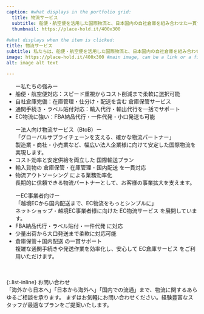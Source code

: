 ```yaml
---
caption: #what displays in the portfolio grid:
  title: 物流サービス
  subtitle: 船便・航空便を活用した国際物流と、日本国内の自社倉庫を組み合わせた一貫サービス
  thumbnail: https://place-hold.it/400x300
  
#what displays when the item is clicked:
title: 物流サービス
subtitle: 私たちは、船便・航空便を活用した国際物流と、日本国内の自社倉庫を組み合わせた一貫サービスを提供しています。法人企業様からEC事業まで、幅広いお客様のニーズに合わせて、最適な物流プランをご提案します。
image: https://place-hold.it/400x300 #main image, can be a link or a file in assets/img/portfolio
alt: image alt text

---
```

<ul>
  ー私たちの強みー
  <li>船便・航空便対応：スピード重視からコスト削減まで柔軟に選択可能</li>
  <li>自社倉庫完備：在庫管理・仕分け・配送を含む 倉庫保管サービス</li>
  <li>通関手続き・ラベル貼付対応：輸入代行・輸出代行を一括でサポート</li>
  <li>EC物流に強い：FBA納品代行・一件代発・小口発送も可能</li>
</ul>

<ul>
ー法人向け物流サービス（BtoB）ー<br>
「グローバルサプライチェーンを支える、確かな物流パートナー」<br>
製造業・商社・小売業など、幅広い法人企業様に向けて安定した国際物流を実現します。<br>
  <li>コスト効率と安定供給を両立した 国際輸送プラン</li>
  <li>輸入貨物の 倉庫保管・在庫管理・国内配送 を一貫対応</li>
  <li>物流アウトソーシング による業務効率化</li>
長期的に信頼できる物流パートナーとして、お客様の事業拡大を支えます。
</ul>

<ul>
ーEC事業者向けー<br>
「越境ECから国内配送まで、EC物流をもっとシンプルに」<br>
ネットショップ・越境EC事業者様に向けた EC物流サービス を展開しています。<br>
  <li>FBA納品代行・ラベル貼付・一件代発 に対応</li>
  <li>少量出荷から大口発送まで柔軟に対応可能</li>
  <li>倉庫保管＋国内配送 の一貫サポート</li>
複雑な通関手続きや発送作業を効率化し、安心して EC倉庫サービス をご利用いただけます。
</ul>
<br><br>
{:.list-inline} 
  お問い合わせ<br>
「海外から日本へ」「日本から海外へ」「国内での流通」まで、物流に関するあらゆるご相談を承ります。  
まずはお気軽にお問い合わせください。経験豊富なスタッフが最適なプランをご提案いたします。


